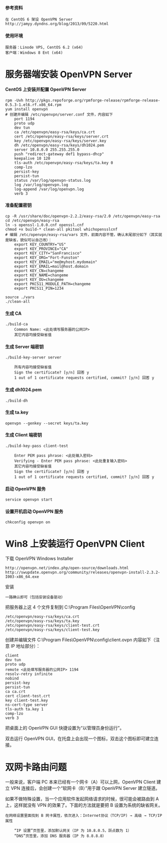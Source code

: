 #### 参考资料

	在 CentOS 6 架设 OpenVPN Server
	http://jamyy.dyndns.org/blog/2013/09/5220.html

#### 使用环境

	服务器：Linode VPS, CentOS 6.2 (x64)
	客户端：Windows 8 Ent (x64)

服务器端安装 OpenVPN Server
===========================

#### CentOS 上安装并配置 OpenVPN Server

	rpm -Uvh http://pkgs.repoforge.org/rpmforge-release/rpmforge-release-0.5.3-1.el6.rf.x86_64.rpm
	yum install openvpn
	# 创建并编辑 /etc/openvpn/server.conf 文件，内容如下
		port 1194
		proto udp
		dev tun
		ca /etc/openvpn/easy-rsa/keys/ca.crt
		cert /etc/openvpn/easy-rsa/keys/server.crt
		key /etc/openvpn/easy-rsa/keys/server.key
		dh /etc/openvpn/easy-rsa/keys/dh1024.pem
		server 10.8.0.0 255.255.255.0
		push "redirect-gateway def1 bypass-dhcp"
		keepalive 10 120
		tls-auth /etc/openvpn/easy-rsa/keys/ta.key 0
		comp-lzo
		persist-key
		persist-tun
		status /var/log/openvpn-status.log
		log /var/log/openvpn.log
		log-append /var/log/openvpn.log
		verb 3

#### 准备配置密钥

	cp -R /usr/share/doc/openvpn-2.2.2/easy-rsa/2.0 /etc/openvpn/easy-rsa
	cd /etc/openvpn/easy-rsa
	ln -s openssl-1.0.0.cnf openssl.cnf
	chmod +x build-* clean-all pkitool whichopensslcnf
	# 编辑 /etc/openvpn/easy-rsa/vars 文件，前面内容不管，确认末尾部分如下（其实就是缺省，貌似可以自己改）：
		export KEY_COUNTRY="US"
		export KEY_PROVINCE="CA"
		export KEY_CITY="SanFrancisco"
		export KEY_ORG="Fort-Funston"
		export KEY_EMAIL="me@myhost.mydomain"
		export KEY_EMAIL=mail@host.domain
		export KEY_CN=changeme
		export KEY_NAME=changeme
		export KEY_OU=changeme
		export PKCS11_MODULE_PATH=changeme
		export PKCS11_PIN=1234

	source ./vars
	./clean-all

#### 生成 CA

	./build-ca
		Common Name: <此处填写服务器的公网IP>
		其它内容均接受缺省值

#### 生成 Server 端密钥

	./build-key-server server

		所有内容均接受缺省值
		Sign the certificate? [y/n] 回答 y
		1 out of 1 certificate requests certified, commit? [y/n] 回答 y

#### 生成 dh1024.pem

	./build-dh

#### 生成 ta.key

	openvpn --genkey --secret keys/ta.key

#### 生成 Client 端密钥

	./build-key-pass client-test

		Enter PEM pass phrase: <此处输入密码>
		Verifying - Enter PEM pass phrase: <此处重复输入密码>
		其它内容均接受缺省值
		Sign the certificate? [y/n] 回答 y
		1 out of 1 certificate requests certified, commit? [y/n] 回答 y

#### 启动 OpenVPN 服务

	service openvpn start

#### 设置开机启动 OpenVPN 服务

	chkconfig openvpn on

Win8 上安装运行 OpenVPN Client
==============================

下载 OpenVPN Windows Installer

	http://openvpn.net/index.php/open-source/downloads.html
	http://swupdate.openvpn.org/community/releases/openvpn-install-2.3.2-I003-x86_64.exe

安装

	一路确认即可（包括安装设备驱动）

把服务器上这 4 个文件复制到 C:\Program Files\OpenVPN\config

	/etc/openvpn/easy-rsa/keys/ca.crt
	/etc/openvpn/easy-rsa/keys/ta.key
	/etc/openvpn/easy-rsa/keys/client-test.crt
	/etc/openvpn/easy-rsa/keys/client-test.key

创建并编辑文件 C:\Program Files\OpenVPN\config\client.ovpn 内容如下（注意 IP 地址部分）：

	client
	dev tun
	proto udp
	remote <此处填写服务器的公网IP> 1194
	resolv-retry infinite
	nobind
	persist-key
	persist-tun
	ca ca.crt
	cert client-test.crt
	key client-test.key
	ns-cert-type server
	tls-auth ta.key 1
	comp-lzo
	verb 3

把桌面上的 OpenVPN GUI 快捷设置为“以管理员身份运行”。

双击运行 OpenVPN GUI，在托盘上会出现一个图标，双击这个图标即可建立连接。

双网卡路由问题
==============

一般来说，客户端 PC 本来已经有一个网卡（A）可以上网，OpenVPN Client 建立 VPN 连接后，会创建一个“软网卡（B）”用于跟 OpenVPN Server 建立隧道。

如果不做特殊设置，当一个应用软件发起网络请求的时候，很可能会被路由到 A 上，这样就没有 VPN 的效果了。下面的方法就是要把 B 设置为系统的缺省网关。

	在网络设置里面找到 B 网卡属性，依次进入：Internet协议（TCP/IP) → 高级 → TCP/IP 属性

		“IP 设置”页签里，添加默认网关（IP 为 10.8.0.5，跃点数为 1）
		“DNS”页签里，添加 DNS 服务器（IP 为 8.8.8.8）

